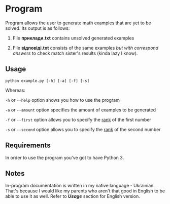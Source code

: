 # Program

Program allows the user to generate math examples that are yet to be solved. Its output is as follows:

1. File **приклади.txt** contains unsolved generated examples

2. File **відповіді.txt** consists of the same examples *but with correspond answers* to check match sister's results (kinda lazy I know).

## Usage

`python example.py [-h] [-a] [-f] [-s]`

Whereas:

  `-h` or `--help` option shows you how to use the program

  `-a` or `--amount` option specifies the amount of examples to be generated

  `-f` or `--first` option allows you to specify the [rank](https://ru.wikipedia.org/wiki/%D0%A0%D0%B0%D0%B7%D1%80%D1%8F%D0%B4%D0%BD%D0%BE%D1%81%D1%82%D1%8C "how many digits are in number") of the first number

  `-s` or `--second` option allows you to specify the [rank](https://ru.wikipedia.org/wiki/%D0%A0%D0%B0%D0%B7%D1%80%D1%8F%D0%B4%D0%BD%D0%BE%D1%81%D1%82%D1%8C "how many digits are in number") of the second number

## Requirements

In order to use the program you've got to have Python 3.

## Notes

In-program documentation is written in my native language - Ukrainian. That's because I would like my parents who aren't that good in English to be able to use it as well. Refer to ***Usage*** section for English version.
